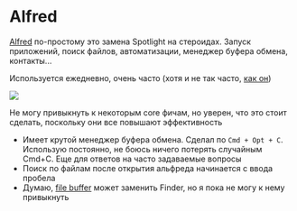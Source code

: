 # Alfred

[Alfred](https://www.alfredapp.com) по-простому это замена Spotlight на стероидах. Запуск приложений, поиск файлов, автоматизации, менеджер буфера обмена, контакты...

Используется ежедневно, очень часто (хотя и не так часто, [как он](https://wiki.nikiv.dev/macOS/apps/alfred/#workflows-i-use))

![](https://i.imgur.com/GgE9D2e.png)

Не могу привыкнуть к некоторым core фичам, но уверен, что это стоит сделать, поскольку они все повышают эффективность

- Имеет крутой менеджер буфера обмена. Сделал по `Cmd + Opt + C`. Использую постоянно, не боюсь ничего потерять случайным Cmd+C. Еще для ответов на часто задаваемые вопросы
- Поиск по файлам после открытия альфреда начинается с ввода пробела
- Думаю, [file buffer](https://www.alfredapp.com/help/features/file-search/#file-buffer) может заменить Finder, но я пока не могу к нему привыкнуть
